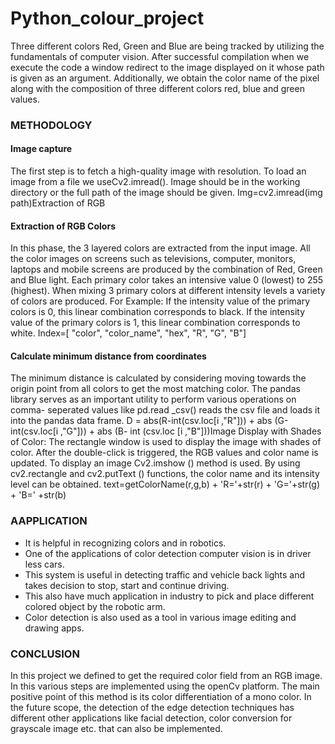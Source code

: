 # Python_colour_project


Three different colors Red, Green and  Blue are being tracked by utilizing the fundamentals of computer vision. After successful compilation when  we execute the code a window redirect to the image displayed on it whose path is given as an argument. Additionally, we obtain the color name of the pixel along with the composition of three different colors  red, blue and green values. 

### METHODOLOGY 

#### Image capture 

The first step is to fetch a high-quality image with resolution. To load an image from a file we  useCv2.imread(). Image should be in the working directory or the full path of the image should be given.  Img=cv2.imread(img path)Extraction of RGB  
#### Extraction of RGB Colors

In this phase, the 3 layered colors are extracted from the input image. All the color images on screens  such as televisions, computer, monitors, laptops and mobile screens are produced by the combination of  Red, Green and Blue light. Each primary color takes an intensive value 0 (lowest) to 255 (highest).  When mixing 3 primary colors at different intensity levels a variety of colors are produced. For Example: If  the intensity value of the primary colors is 0, this linear combination corresponds to black. If the intensity  value of the primary colors is 1, this linear combination corresponds to white. 
Index=[ "color",  "color_name", "hex", "R", "G", "B"] 
#### Calculate minimum distance from coordinates

The minimum distance is calculated by considering moving towards the origin point from all colors to get  the most matching color. The pandas library serves as an important utility to perform various operations on  comma- seperated values like pd.read _csv() reads the csv file and loads it into the pandas data frame. D = abs(R-int(csv.loc[i ,"R"])) + abs (G-int(csv.loc[i ,"G"])) + abs (B- int (csv.loc [i ,"B"]))Image Display  with Shades of Color: The rectangle window is used to display the image with shades of color.  After the double-click is triggered, the RGB values and color name is updated. To display an image  Cv2.imshow () method is used. By using cv2.rectangle and cv2.putText () functions, the color name and its  intensity level can be obtained. text=getColorName(r,g,b) + 'R='+str(r) + 'G='+str(g) + 'B=' +str(b)

### AAPPLICATION
  * It is helpful in recognizing colors and in robotics.
  * One of the applications of color detection computer vision is in driver less cars.
  * This system is useful in detecting traffic and vehicle back lights and takes decision to stop, start and continue driving.
  * This also have much application in industry to pick and place different colored object by the robotic arm.
  * Color detection is also used as a tool in various image editing and drawing apps.
  
### CONCLUSION
 In this project we defined to get the required color field from an RGB image. In this various steps are  implemented using the openCv platform. The main positive point of this method is its color differentiation  of a mono color. In the future scope, the detection of the edge detection techniques has different other  applications like facial detection, color conversion for grayscale image etc. that can also be implemented. 
